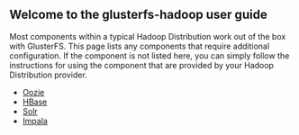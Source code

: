 ## Welcome to the glusterfs-hadoop user guide ##

Most components within a typical Hadoop Distribution work out of the box with GlusterFS. This page lists any components that require additional configuration. If the component is not listed here, you can simply follow the instructions for using the component that are provided by your Hadoop Distribution provider.

* [Oozie](https://forge.gluster.org/hadoop/pages/UsingOozie)
* [HBase](https://forge.gluster.org/hadoop/pages/UsingHBase)
* [Solr](https://forge.gluster.org/hadoop/pages/UsingSolr)
* [Impala](https://forge.gluster.org/hadoop/pages/UsingImpala)
